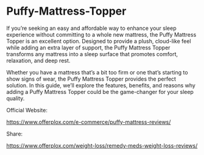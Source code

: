 # Puffy-Mattress-Topper

If you’re seeking an easy and affordable way to enhance your sleep experience without committing to a whole new mattress, the Puffy Mattress Topper is an excellent option. Designed to provide a plush, cloud-like feel while adding an extra layer of support, the Puffy Mattress Topper transforms any mattress into a sleep surface that promotes comfort, relaxation, and deep rest.

Whether you have a mattress that’s a bit too firm or one that’s starting to show signs of wear, the Puffy Mattress Topper provides the perfect solution. In this guide, we’ll explore the features, benefits, and reasons why adding a Puffy Mattress Topper could be the game-changer for your sleep quality.

Official Website:

https://www.offerplox.com/e-commerce/puffy-mattress-reviews/

Share:

https://www.offerplox.com/weight-loss/remedy-meds-weight-loss-reviews/

